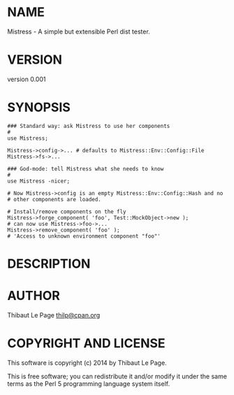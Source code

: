 # NAME

Mistress - A simple but extensible Perl dist tester.

# VERSION

version 0.001

# SYNOPSIS

    ### Standard way: ask Mistress to use her components
    #
    use Mistress;

    Mistress->config->... # defaults to Mistress::Env::Config::File
    Mistress->fs->...

    ### God-mode: tell Mistress what she needs to know
    #
    use Mistress -nicer;

    # Now Mistress->config is an empty Mistress::Env::Config::Hash and no
    # other components are loaded.

    # Install/remove components on the fly
    Mistress->forge_component( 'foo', Test::MockObject->new );
    # can now use Mistress->foo->...
    Mistress->remove_component( 'foo' );
    # 'Access to unknown environment component "foo"'

# DESCRIPTION

# AUTHOR

Thibaut Le Page <thilp@cpan.org>

# COPYRIGHT AND LICENSE

This software is copyright (c) 2014 by Thibaut Le Page.

This is free software; you can redistribute it and/or modify it under
the same terms as the Perl 5 programming language system itself.
